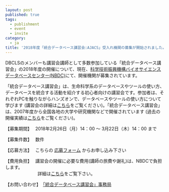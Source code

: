 ```yaml
---
layout: post
published: true
tags:
  - publishment
  - event
  - invite
category:
  - ja
title: '2018年度「統合データベース講習会:AJACS」受入れ機関の募集が開始されました。'
---
```

DBCLSのメンバーも講習会講師として多数参加している「統合データベース講習会」の2018年度の開催について、現在、[科学技術振興機構バイオサイエンスデータベースセンター(NBDC)](http://biosciencedbc.jp/)にて、開催機関が募集されています。

 

「統合データベース講習会」は、生命科学系のデータベースやツールの使い方、データベースを統合する活動を紹介する初心者向けの講習会です。参加者は、それぞれPCを触りながらハンズオンで、データベースやツールの使い方について学びます (講習会の詳細は[こちら](http://events.biosciencedbc.jp/training/application/faq)をご覧ください)。「統合データベース講習会」は、2007年度から全国各地の大学や研究機関などで開催されています (過去の開催実績は[こちら](http://events.biosciencedbc.jp/training/application/archives)をご覧ください)。


【募集期間】　 2018年2月26日（月）14：00 ～ 3月22日（木）14：00 まで


【募集件数】　 数件


【応募方法】　 こちらの [応募フォーム](https://form.jst.go.jp/enquetes/ajacs2018_application) からお申し込み下さい


【費用負担】　 講習会の開催に必要な費用(講師の旅費や謝礼)は、NBDCで負担します。  
　　　　　　　 詳細は[こちら](https://events.biosciencedbc.jp/training/application/faq#16)をご覧下さい。


【お問い合わせ】　[「統合データベース講習会」事務局](http://events.biosciencedbc.jp/training/application/contactus)

